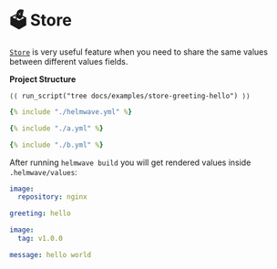 # 🗳️ Store

[`Store`](../../yaml/#store) is very useful feature when you need to share the same values between different values fields.

**Project Structure**

```shell
⟨⟨ run_script("tree docs/examples/store-greeting-hello") ⟩⟩
```

```yaml title="helmwave.yml"
{% include "./helmwave.yml" %}
```


```yaml title="a.yml"
{% include "./a.yml" %}
```


```yaml title="b.yml"
{% include "./b.yml" %}
```

After running `helmwave build` you will get rendered values inside `.helmwave/values`:

```yaml title="a.yml"
image:
  repository: nginx

greeting: hello
```


```yaml title="b.yml"
image:
  tag: v1.0.0

message: hello world
```
